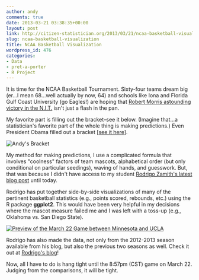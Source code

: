 ```yaml
---
author: andy
comments: true
date: 2013-03-21 03:38:35+00:00
layout: post
link: http://citizen-statistician.org/2013/03/21/ncaa-basketball-visualization/
slug: ncaa-basketball-visualization
title: NCAA Basketball Visualization
wordpress_id: 476
categories:
- Data
- pret-a-porter
- R Project
---
```


It is time for the NCAA Basketball Tournament. Sixty-four teams dream big (er...I mean 68...well actually by now, 64) and schools like Iona and Florida Gulf Coast University (go Eagles!) are hoping that [Robert Morris astounding victory in the N.I.T.](http://www.washingtonpost.com/blogs/early-lead/wp/2013/03/20/robert-morris-drops-kentucky-in-nit-first-round/) isn't just a flash in the pan.

My favorite part is filling out the bracket–see it below. (Imagine that...a statistician's favorite part of the whole thing is making predictions.) Even President Obama filled out a bracket [[see it here](http://www.whitehouse.gov/sites/default/files/uploads/president-obama-2013-ncaa-tournament-bracket.jpeg)].

![Andy's Bracket](http://citizen-statistician.org/wp-content/uploads/2013/03/ESPN-Tournament-Challenge-zief0002-1.png)

My method for making predictions, I use a complicated formula that involves "coolness" factors of team mascots, alphabetical order (but only conditional on particular seedings), waving of hands, and guesswork. But, that was because I didn't have access to my student [Rodrigo Zamith's latest blog post](http://www.rodrigozamith.com/2013/03/20/visualizing-season-performance-by-ncaa-tournament-teams/) until today.

Rodrigo has put together side-by-side visualizations of many of the pertinent basketball statistics (e.g., points scored, rebounds, etc.) using the R package **ggplot2**. This would have been very helpful in my decisions where the mascot measure failed me and I was left with a toss-up (e.g., Oklahoma vs. San Diego State).


[![Preview of the March 22 Game between Minnesota and UCLA](http://citizen-statistician.org/wp-content/uploads/2013/03/Screen-Shot-2013-03-20-at-10.25.26-PM.png)](http://www.rodrigozamith.com/2013/03/20/visualizing-season-performance-by-ncaa-tournament-teams/)


Rodrigo has also made the data, not only from the 2012-2013 season available from his blog, but also the previous two seasons as well. Check it out at [Rodrigo's blog](http://www.rodrigozamith.com/2013/03/20/visualizing-season-performance-by-ncaa-tournament-teams/)!

Now, all I have to do is hang tight until the 8:57pm (CST) game on March 22. Judging from the comparisons, it will be tight.


